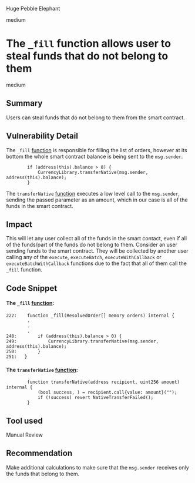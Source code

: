 Huge Pebble Elephant

medium

# The `_fill` function allows user to steal funds that do not belong to them

medium

## Summary
Users can steal funds that do not belong to them from the smart contract.

## Vulnerability Detail
The `_fill` [function](https://github.com/sherlock-audit/2024-02-rubicon-finance/blob/main/gladius-contracts-internal/src/reactors/BaseGladiusReactor.sol#L248) is responsible for filling the list of orders, however at its bottom the whole smart contract balance is being sent to the `msg.sender`.

```solidity
        if (address(this).balance > 0) {
            CurrencyLibrary.transferNative(msg.sender, address(this).balance);
        }
```
The `transferNative` [function](https://github.com/sherlock-audit/2024-02-rubicon-finance/blob/main/gladius-contracts-internal/src/lib/CurrencyLibrary.sol#L56) executes a low level call to the `msg.sender`, sending the passed parameter as an amount, which in our case is all of the funds in the smart contract.


## Impact
This will let any user collect all of the funds in the smart contact, even if all of the funds/part of the funds do not belong to them. Consider an user sending funds to the smart contract. They will be collected by another user calling any of the `execute`, `executeBatch`, `executeWithCallback` or `executeBatchWithCallback` functions due to the fact that all of them call the `_fill` function.
## Code Snippet
#### The `_fill` [function](https://github.com/sherlock-audit/2024-02-rubicon-finance/blob/main/gladius-contracts-internal/src/reactors/BaseGladiusReactor.sol#L248):
```solidity
222:    function _fill(ResolvedOrder[] memory orders) internal {
        .
        .
        .
248:        if (address(this).balance > 0) {
249:            CurrencyLibrary.transferNative(msg.sender, address(this).balance);
250:        }
251:   }
```

#### The `transferNative` [function](https://github.com/sherlock-audit/2024-02-rubicon-finance/blob/main/gladius-contracts-internal/src/lib/CurrencyLibrary.sol#L56):
```solidity
        function transferNative(address recipient, uint256 amount) internal {
            (bool success, ) = recipient.call{value: amount}("");
            if (!success) revert NativeTransferFailed();
        }
```
## Tool used

Manual Review

## Recommendation
Make additional calculations to make sure that the `msg.sender` receives only the funds that belong to them.
